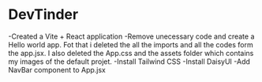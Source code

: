 # DevTinder

-Created a Vite + React application
-Remove unecessary code and create a Hello world app. Fot that i deleted the all the imports and all the codes form the app.jsx. I also deleted the App.css and the assets folder which contains my images of the default projet.
-Install Tailwind CSS
-Install DaisyUI
-Add NavBar component to App.jsx
